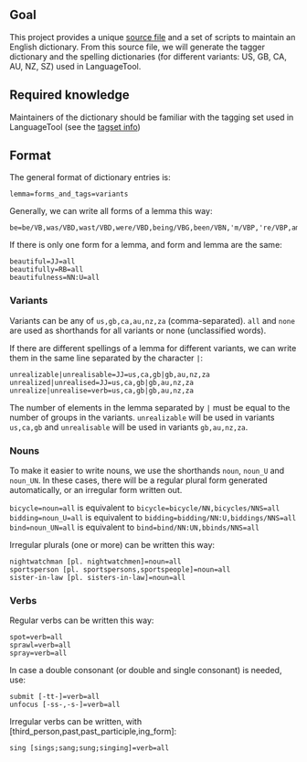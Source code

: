 ## Goal

This project provides a unique [source file](https://github.com/languagetool-org/english-pos-dict/blob/main/src-dict/src-clean.txt) and a set of scripts to maintain an English dictionary. From this source file, we will generate the tagger dictionary and the spelling dictionaries (for different variants: US, GB, CA, AU, NZ, SZ) used in LanguageTool. 

## Required knowledge

Maintainers of the dictionary should be familiar with the tagging set used in LanguageTool (see the [tagset info](https://github.com/languagetool-org/languagetool/blob/master/languagetool-language-modules/en/src/main/resources/org/languagetool/resource/en/tagset.txt))

## Format 

The general format of dictionary entries is:
```
lemma=forms_and_tags=variants
```

Generally, we can write all forms of a lemma this way:
```
be=be/VB,was/VBD,wast/VBD,were/VBD,being/VBG,been/VBN,'m/VBP,'re/VBP,am/VBP,are/VBP,'s/VBZ,is/VBZ=all
```
If there is only one form for a lemma, and form and lemma are the same:
```
beautiful=JJ=all
beautifully=RB=all
beautifulness=NN:U=all
```
### Variants
Variants can be any of `us,gb,ca,au,nz,za` (comma-separated). `all` and `none` are used as shorthands for all variants or none (unclassified words).

If there are different spellings of a lemma for different variants, we can write them in the same line separated by the character `|`:

```
unrealizable|unrealisable=JJ=us,ca,gb|gb,au,nz,za
unrealized|unrealised=JJ=us,ca,gb|gb,au,nz,za
unrealize|unrealise=verb=us,ca,gb|gb,au,nz,za
```
The number of elements in the lemma separated by `|` must be equal to the number of groups in the variants.
`unrealizable` will be used in variants `us,ca,gb` and `unrealisable` will be used in variants `gb,au,nz,za`.

### Nouns
To make it easier to write nouns, we use the shorthands `noun`, `noun_U` and `noun_UN`. In these cases, there will be a regular plural form generated automatically, or an irregular form written out.

`bicycle=noun=all` is equivalent to `bicycle=bicycle/NN,bicycles/NNS=all`
`bidding=noun_U=all` is equivalent to `bidding=bidding/NN:U,biddings/NNS=all`
`bind=noun_UN=all` is equivalent to `bind=bind/NN:UN,bbinds/NNS=all`

Irregular plurals (one or more) can be written this way:
```
nightwatchman [pl. nightwatchmen]=noun=all
sportsperson [pl. sportspersons,sportspeople]=noun=all
sister-in-law [pl. sisters-in-law]=noun=all
```

### Verbs
Regular verbs can be written this way:
```
spot=verb=all
sprawl=verb=all
spray=verb=all
```
In case a double consonant (or double and single consonant) is needed, use:
```
submit [-tt-]=verb=all
unfocus [-ss-,-s-]=verb=all
```
Irregular verbs can be written, with [third_person,past,past_participle,ing_form]:
```
sing [sings;sang;sung;singing]=verb=all

```

